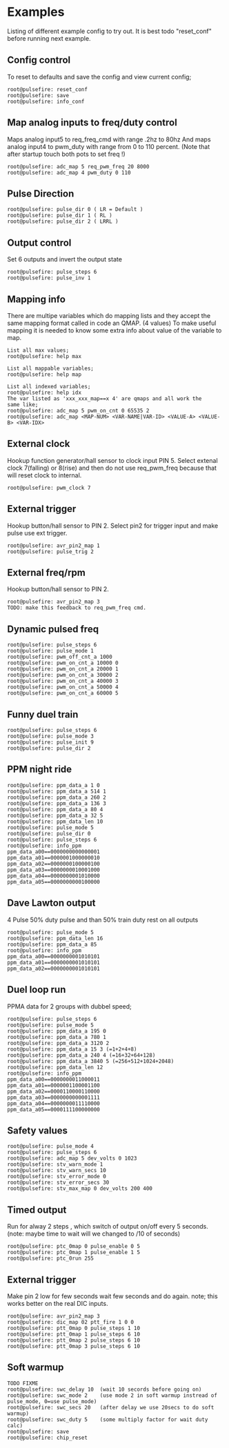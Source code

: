 <!--
Copyright (c) 2011, Willem Cazander
All rights reserved.

Redistribution and use in source and binary forms, with or without modification, are permitted provided
that the following conditions are met:

* Redistributions of source code must retain the above copyright notice, this list of conditions and the
  following disclaimer.
* Redistributions in binary form must reproduce the above copyright notice, this list of conditions and
  the following disclaimer in the documentation and/or other materials provided with the distribution.

THIS SOFTWARE IS PROVIDED BY THE COPYRIGHT HOLDERS AND CONTRIBUTORS "AS IS" AND ANY
EXPRESS OR IMPLIED WARRANTIES, INCLUDING, BUT NOT LIMITED TO, THE IMPLIED WARRANTIES OF
MERCHANTABILITY AND FITNESS FOR A PARTICULAR PURPOSE ARE DISCLAIMED. IN NO EVENT SHALL
THE COPYRIGHT HOLDER OR CONTRIBUTORS BE LIABLE FOR ANY DIRECT, INDIRECT, INCIDENTAL,
SPECIAL, EXEMPLARY, OR CONSEQUENTIAL DAMAGES (INCLUDING, BUT NOT LIMITED TO, PROCUREMENT
OF SUBSTITUTE GOODS OR SERVICES; LOSS OF USE, DATA, OR PROFITS; OR BUSINESS INTERRUPTION)
HOWEVER CAUSED AND ON ANY THEORY OF LIABILITY, WHETHER IN CONTRACT, STRICT LIABILITY, OR
TORT (INCLUDING NEGLIGENCE OR OTHERWISE) ARISING IN ANY WAY OUT OF THE USE OF THIS
SOFTWARE, EVEN IF ADVISED OF THE POSSIBILITY OF SUCH DAMAGE.
-->

# Examples

Listing of different example config to try out.
It is best todo "reset_conf" before running next example.


## Config control

To reset to defaults and save the config and view current config;

	root@pulsefire: reset_conf
	root@pulsefire: save
	root@pulsefire: info_conf


## Map analog inputs to freq/duty control

Maps analog input5 to req_freq_cmd with range .2hz to 80hz
And maps analog input4 to pwm_duty with range from 0 to 110 percent.
(Note that after startup touch both pots to set freq !)

	root@pulsefire: adc_map 5 req_pwm_freq 20 8000
	root@pulsefire: adc_map 4 pwm_duty 0 110

## Pulse Direction

	root@pulsefire: pulse_dir 0 ( LR = Default )
	root@pulsefire: pulse_dir 1 ( RL )
	root@pulsefire: pulse_dir 2 ( LRRL )

## Output control 

Set 6 outputs and invert the output state

	root@pulsefire: pulse_steps 6
	root@pulsefire: pulse_inv 1

## Mapping info

There are multipe variables which do mapping lists and they
accept the same mapping format called in code an QMAP. (4 values)
To make useful mapping it is needed to know some extra info
about value of the variable to map.
	
	List all max values;
	root@pulsefire: help max
	
	List all mappable variables;
	root@pulsefire: help map
	
	List all indexed variables;
	root@pulsefire: help idx
	The var listed as 'xxx_xxx_map==x 4' are qmaps and all work the 
	same like;
	root@pulsefire: adc_map 5 pwm_on_cnt 0 65535 2
	root@pulsefire: adc_map <MAP-NUM> <VAR-NAME|VAR-ID> <VALUE-A> <VALUE-B> <VAR-IDX>


## External clock

Hookup function generator/hall sensor to clock input PIN 5.
Select extenal clock 7(falling) or 8(rise) and then do not
use req_pwm_freq because that will reset clock to internal.
	
	root@pulsefire: pwm_clock 7  

## External trigger

Hookup button/hall sensor to PIN 2.
Select pin2 for trigger input and make pulse use ext trigger. 

	root@pulsefire: avr_pin2_map 1
	root@pulsefire: pulse_trig 2

## External freq/rpm

Hookup button/hall sensor to PIN 2.

	root@pulsefire: avr_pin2_map 3
	TODO: make this feedback to req_pwm_freq cmd.

## Dynamic pulsed freq

	root@pulsefire: pulse_steps 6
	root@pulsefire: pulse_mode 1
	root@pulsefire: pwm_off_cnt_a 1000
	root@pulsefire: pwm_on_cnt_a 10000 0
	root@pulsefire: pwm_on_cnt_a 20000 1
	root@pulsefire: pwm_on_cnt_a 30000 2
	root@pulsefire: pwm_on_cnt_a 40000 3
	root@pulsefire: pwm_on_cnt_a 50000 4
	root@pulsefire: pwm_on_cnt_a 60000 5


## Funny duel train

	root@pulsefire: pulse_steps 6
	root@pulsefire: pulse_mode 3
	root@pulsefire: pulse_init 9
	root@pulsefire: pulse_dir 2


## PPM night ride

	root@pulsefire: ppm_data_a 1 0
	root@pulsefire: ppm_data_a 514 1
	root@pulsefire: ppm_data_a 260 2
	root@pulsefire: ppm_data_a 136 3
	root@pulsefire: ppm_data_a 80 4
	root@pulsefire: ppm_data_a 32 5
	root@pulsefire: ppm_data_len 10
	root@pulsefire: pulse_mode 5
	root@pulsefire: pulse_dir 0
	root@pulsefire: pulse_steps 6
	root@pulsefire: info_ppm
	ppm_data_a00==0000000000000001
	ppm_data_a01==0000001000000010
	ppm_data_a02==0000000100000100
	ppm_data_a03==0000000010001000
	ppm_data_a04==0000000001010000
	ppm_data_a05==0000000000100000


## Dave Lawton output

4 Pulse 50% duty pulse and than 50% train duty rest on all outputs

	root@pulsefire: pulse_mode 5
	root@pulsefire: ppm_data_len 16
	root@pulsefire: ppm_data_a 85
	root@pulsefire: info_ppm
	ppm_data_a00==0000000001010101
	ppm_data_a01==0000000001010101
	ppm_data_a02==0000000001010101


## Duel loop run

PPMA data for 2 groups with dubbel speed;

	root@pulsefire: pulse_steps 6
	root@pulsefire: pulse_mode 5
	root@pulsefire: ppm_data_a 195 0
	root@pulsefire: ppm_data_a 780 1
	root@pulsefire: ppm_data_a 3120 2
	root@pulsefire: ppm_data_a 15 3 (=1+2+4+8)
	root@pulsefire: ppm_data_a 240 4 (=16+32+64+128)
	root@pulsefire: ppm_data_a 3840 5 (=256+512+1024+2048)
	root@pulsefire: ppm_data_len 12
	root@pulsefire: info_ppm
	ppm_data_a00==0000000011000011
	ppm_data_a01==0000001100001100
	ppm_data_a02==0000110000110000
	ppm_data_a03==0000000000001111
	ppm_data_a04==0000000011110000
	ppm_data_a05==0000111100000000

## Safety values

	root@pulsefire: pulse_mode 4
	root@pulsefire: pulse_steps 6
	root@pulsefire: adc_map 5 dev_volts 0 1023
	root@pulsefire: stv_warn_mode 1
	root@pulsefire: stv_warn_secs 10
	root@pulsefire: stv_error_mode 0
	root@pulsefire: stv_error_secs 30
	root@pulsefire: stv_max_map 0 dev_volts 200 400

## Timed output

Run for alway 2 steps , which switch of output on/off every 5 seconds.
(note: maybe time to wait will we changed to /10 of seconds)

	root@pulsefire: ptc_0map 0 pulse_enable 0 5
	root@pulsefire: ptc_0map 1 pulse_enable 1 5
	root@pulsefire: ptc_0run 255

## External trigger

Make pin 2 low for few seconds wait few seconds and do again.
note; this works better on the real DIC inputs.

	root@pulsefire: avr_pin2_map 3
	root@pulsefire: dic_map 02 ptt_fire 1 0 0
	root@pulsefire: ptt_0map 0 pulse_steps 1 10
	root@pulsefire: ptt_0map 1 pulse_steps 6 10
	root@pulsefire: ptt_0map 2 pulse_steps 6 10
	root@pulsefire: ptt_0map 3 pulse_steps 6 10

## Soft warmup

	TODO FIXME
	root@pulsefire: swc_delay 10  (wait 10 secords before going on)
	root@pulsefire: swc_mode 2    (use mode 2 in soft warmup instread of pulse_mode, 0=use pulse_mode)
	root@pulsefire: swc_secs 20   (after delay we use 20secs to do soft warmup)
	root@pulsefire: swc_duty 5    (some multiply factor for wait duty calc)
	root@pulsefire: save
	root@pulsefire: chip_reset


